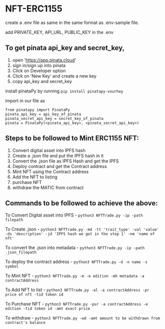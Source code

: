 # NFT-ERC1155

create a .env file as same in the same format as .env-sample file.

add PRIVATE_KEY, API_URL, PUBLIC_KEY in the .env

## To get pinata api_key and secret_key,
1. open 'https://app.pinata.cloud'
2. sign in/sign up into pinata
3. Click on Developer option
4. Click on 'New Key' and create a new key
5. copy api_key and secret_key

install pinataPy by running `pip install pinatapy-vourhey`

import in our file as 
```
from pinatapy import PinataPy
pinata_api_key = api_key_of_pinata
pinata_secret_api_key = secret_key_of_pinata
pinata = PinataPy(<pinata_api_key>, <pinata_secret_api_key>)
```

## Steps to be followed to Mint ERC1155 NFT:
1. Convert digital asset into IPFS hash
2. Create a .json file and put the IPFS hash in it
3. Convert the .json file as IPFS Hash and get the IPFS
4. Deploy contract and get the Contract address
5. Mint NFT using the Contract address
6. Add the NFT to listing
7. purchase NFT
8. withdraw the MATIC from contract

## Commands to be followed to achieve the above:

To Convert Digital asset into IPFS - `python3 NFTTrade.py -ip -path filepath`

To Create .json - `python3 NFTTrade.py -md -tt 'trait_type' -val 'value' -ds 'description' -jd 'IPFS hash we got in the step 1' -nm 'name of nft'`

To convert the .json into metadata - `python3 NFTTrade.py -ip -path .json_filepath`
					
To deploy the contract address - `python3 NFTTrade.py -d -n name -s symbol`

To Mint NFT - `python3 NFTTrade.py -m -e edition -mh metadata -a contractAddress`

To Add NFT to list - `python3 NFTTrade.py -al -a contractAddress -pr price of nft -tid token id`
 
To Purchase NFT - `python3 NFTTrade.py -pur -a contractAddress -e edition -tid token id -amt exact price`

To withdraw - `python3 NFTTrade.py -wd -amt amount to be withdrawn from contract's balance`



